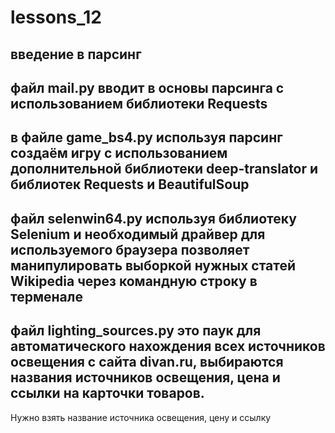 # lessons_12
 ## введение в парсинг
 ## файл mail.py вводит в основы парсинга с использованием библиотеки Requests
 ## в файле game_bs4.py используя парсинг создаём игру с использованием дополнительной библиотеки deep-translator и библиотек Requests и BeautifulSoup
 ## файл selenwin64.py используя библиотеку Selenium и необходимый драйвер для используемого браузера позволяет манипулировать выборкой нужных статей Wikipedia через командную строку в терменале
 ## файл lighting_sources.py это паук для автоматического нахождения всех источников освещения с сайта divan.ru, выбираются  названия источников освещения, цена и ссылки на карточки товаров.

Нужно взять название источника освещения, цену и ссылку
 